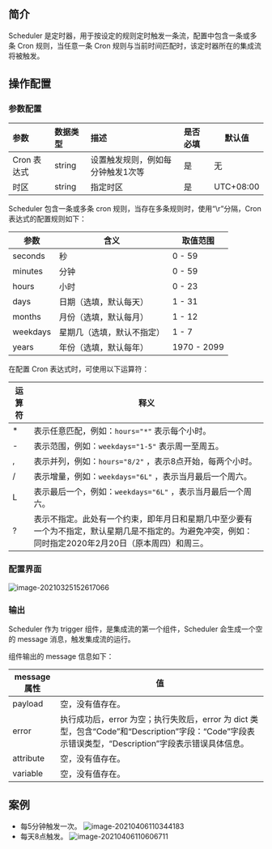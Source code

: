 

## 简介

Scheduler 是定时器，用于按设定的规则定时触发一条流，配置中包含一条或多条 Cron 规则，当任意一条 Cron 规则与当前时间匹配时，该定时器所在的集成流将被触发。

## 操作配置

### 参数配置

| 参数       | 数据类型 | 描述                              | 是否必填 | 默认值    |
| :--------- | :------- | :-------------------------------- | :------- | --------- |
| Cron 表达式 | string   | 设置触发规则，例如每分钟触发1次等 | 是       | 无        |
| 时区       | string   | 指定时区                        | 是       | UTC+08:00 |

Scheduler 包含一条或多条 cron 规则，当存在多条规则时，使用“\r”分隔，Cron 表达式的配置规则如下：

| 参数     | 含义                       | 取值范围    |
| -------- | -------------------------- | ----------- |
| seconds  | 秒                         | 0 - 59      |
| minutes  | 分钟                       | 0 - 59      |
| hours    | 小时                       | 0 - 23      |
| days     | 日期（选填，默认每天）     | 1 - 31      |
| months   | 月份（选填，默认每月）       | 1 - 12      |
| weekdays | 星期几（选填，默认不指定） | 1 - 7       |
| years    | 年份（选填，默认每年）     | 1970 - 2099 |

在配置 Cron 表达式时，可使用以下运算符：

| 运算符 | 释义 | 
|---------|---------|
| *| 表示任意匹配，例如：`hours="*"` 表示每个小时。 | 
| - | 表示范围，例如：`weekdays="1-5"` 表示周一至周五。 | 
| , | 表示并列，例如：`hours="8/2"` ，表示8点开始，每两个小时。 | 
| / | 表示增量，例如：`weekdays="6L"` ，表示当月最后一个周六。 | 
| L | 表示最后一个，例如：`weekdays="6L"` ，表示当月最后一个周六。 | 
| ? | 表示不指定。此处有一个约束，即年月日和星期几中至少要有一个为不指定，默认星期几是不指定的。为避免冲突，例如：同时指定2020年2月20日（原本周四）和周三。 | 




### 配置界面
![image-20210325152617066](https://main.qcloudimg.com/raw/038d1a756431055dc3ec7be37080cb92/image-20210325152617066.png)

### 输出
 
Scheduler 作为 trigger 组件，是集成流的第一个组件，Scheduler 会生成一个空的 message 消息，触发集成流的运行。

组件输出的 message 信息如下：

| message 属性 | 值                                                           |
| ----------- | ------------------------------------------------------------ |
| payload     | 空，没有值存在。                                               |
| error       | 执行成功后，error 为空；执行失败后，error 为 dict 类型，包含“Code”和“Description”字段：“Code”字段表示错误类型，“Description”字段表示错误具体信息。 |
| attribute   | 空，没有值存在。                                               |
| variable    | 空，没有值存在。                                                 |

## 案例
- 每5分钟触发一次。
   ![image-20210406110344183](https://main.qcloudimg.com/raw/b24d6ab47c53a4af3cfa2da3c7f9267a/image-20210406110344183.png)
- 每天8点触发。
   ![image-20210406110606711](https://main.qcloudimg.com/raw/c5ed3d86202c4e5725cd720a169d4145/image-20210406110606711.png)

